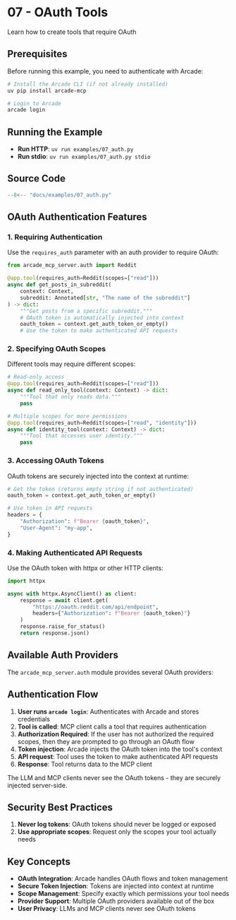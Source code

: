 # 07 - OAuth Tools

Learn how to create tools that require OAuth

## Prerequisites

Before running this example, you need to authenticate with Arcade:

```bash
# Install the Arcade CLI (if not already installed)
uv pip install arcade-mcp

# Login to Arcade
arcade login
```

## Running the Example

- **Run HTTP**: `uv run examples/07_auth.py`
- **Run stdio**: `uv run examples/07_auth.py stdio`

## Source Code

```python
--8<-- "docs/examples/07_auth.py"
```

## OAuth Authentication Features

### 1. Requiring Authentication

Use the `requires_auth` parameter with an auth provider to require OAuth:

```python
from arcade_mcp_server.auth import Reddit

@app.tool(requires_auth=Reddit(scopes=["read"]))
async def get_posts_in_subreddit(
    context: Context,
    subreddit: Annotated[str, "The name of the subreddit"]
) -> dict:
    """Get posts from a specific subreddit."""
    # OAuth token is automatically injected into context
    oauth_token = context.get_auth_token_or_empty()
    # Use the token to make authenticated API requests
```

### 2. Specifying OAuth Scopes

Different tools may require different scopes:

```python
# Read-only access
@app.tool(requires_auth=Reddit(scopes=["read"]))
async def read_only_tool(context: Context) -> dict:
    """Tool that only reads data."""
    pass

# Multiple scopes for more permissions
@app.tool(requires_auth=Reddit(scopes=["read", "identity"]))
async def identity_tool(context: Context) -> dict:
    """Tool that accesses user identity."""
    pass
```

### 3. Accessing OAuth Tokens

OAuth tokens are securely injected into the context at runtime:

```python
# Get the token (returns empty string if not authenticated)
oauth_token = context.get_auth_token_or_empty()

# Use token in API requests
headers = {
    "Authorization": f"Bearer {oauth_token}",
    "User-Agent": "my-app",
}
```

### 4. Making Authenticated API Requests

Use the OAuth token with httpx or other HTTP clients:

```python
import httpx

async with httpx.AsyncClient() as client:
    response = await client.get(
        "https://oauth.reddit.com/api/endpoint",
        headers={"Authorization": f"Bearer {oauth_token}"}
    )
    response.raise_for_status()
    return response.json()
```

## Available Auth Providers

The `arcade_mcp_server.auth` module provides several OAuth providers:

## Authentication Flow

1. **User runs `arcade login`**: Authenticates with Arcade and stores credentials
2. **Tool is called**: MCP client calls a tool that requires authentication
3. **Authorization Required**: If the user has not authorized the required scopes, then they are prompted to go through an OAuth flow
3. **Token injection**: Arcade injects the OAuth token into the tool's context
4. **API request**: Tool uses the token to make authenticated API requests
5. **Response**: Tool returns data to the MCP client

The LLM and MCP clients never see the OAuth tokens - they are securely injected server-side.

## Security Best Practices

1. **Never log tokens**: OAuth tokens should never be logged or exposed
2. **Use appropriate scopes**: Request only the scopes your tool actually needs

## Key Concepts

- **OAuth Integration**: Arcade handles OAuth flows and token management
- **Secure Token Injection**: Tokens are injected into context at runtime
- **Scope Management**: Specify exactly which permissions your tool needs
- **Provider Support**: Multiple OAuth providers available out of the box
- **User Privacy**: LLMs and MCP clients never see OAuth tokens
